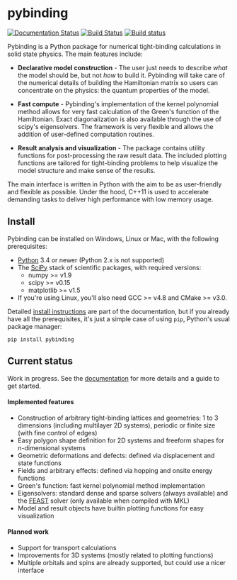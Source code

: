 # pybinding

[![Documentation Status](https://readthedocs.org/projects/pybinding/badge/?version=latest)](http://pybinding.readthedocs.org/en/latest/?badge=latest)
[![Build Status](https://travis-ci.org/dean0x7d/pybinding.svg?branch=master)](https://travis-ci.org/dean0x7d/pybinding)
[![Build status](https://ci.appveyor.com/api/projects/status/vd84e6gxixsu9l81?svg=true)](https://ci.appveyor.com/project/dean0x7d/pybinding)

Pybinding is a Python package for numerical tight-binding calculations in solid state physics.
The main features include:

* **Declarative model construction** - The user just needs to describe *what* the model should be,
but not *how* to build it. Pybinding will take care of the numerical details of building the
Hamiltonian matrix so users can concentrate on the physics: the quantum properties of the model.

* **Fast compute** - Pybinding's implementation of the kernel polynomial method allows for very fast
calculation of the Green's function of the Hamiltonian. Exact diagonalization is also available
through the use of scipy's eigensolvers. The framework is very flexible and allows the addition 
of user-defined computation routines.

* **Result analysis and visualization** - The package contains utility functions for post-processing
the raw result data. The included plotting functions are tailored for tight-binding problems to
help visualize the model structure and make sense of the results.

The main interface is written in Python with the aim to be as user-friendly and flexible as
possible. Under the hood, C++11 is used to accelerate demanding tasks to deliver high performance
with low memory usage.


## Install

Pybinding can be installed on Windows, Linux or Mac, with the following prerequisites:

* [Python] 3.4 or newer (Python 2.x is not supported)
* The [SciPy] stack of scientific packages, with required versions:
  * numpy >= v1.9
  * scipy >= v0.15
  * matplotlib >= v1.5
* If you're using Linux, you'll also need GCC >= v4.8 and CMake >= v3.0.

Detailed [install instructions] are part of the documentation, but if you already have all the
prerequisites, it's just a simple case of using `pip`, Python's usual package manager:

    pip install pybinding


## Current status

Work in progress. See the [documentation] for more details and a guide to get started.

#### Implemented features

* Construction of arbitrary tight-binding lattices and geometries: 1 to 3 dimensions
  (including multilayer 2D systems), periodic or finite size (with fine control of edges)
* Easy polygon shape definition for 2D systems and freeform shapes for n-dimensional systems
* Geometric deformations and defects: defined via displacement and state functions
* Fields and arbitrary effects: defined via hopping and onsite energy functions
* Green's function: fast kernel polynomial method implementation
* Eigensolvers: standard dense and sparse solvers (always available) and the [FEAST] solver (only available when compiled with MKL)
* Model and result objects have builtin plotting functions for easy visualization

#### Planned work

* Support for transport calculations
* Improvements for 3D systems (mostly related to plotting functions)
* Multiple orbitals and spins are already supported, but could use a nicer interface


[Python]: https://www.python.org/
[SciPy]: http://www.scipy.org/>
[install instructions]: http://pybinding.rtfd.org/en/latest/install/index.html
[documentation]: http://pybinding.readthedocs.org/
[FEAST]: http://www.ecs.umass.edu/~polizzi/feast/index.htm
